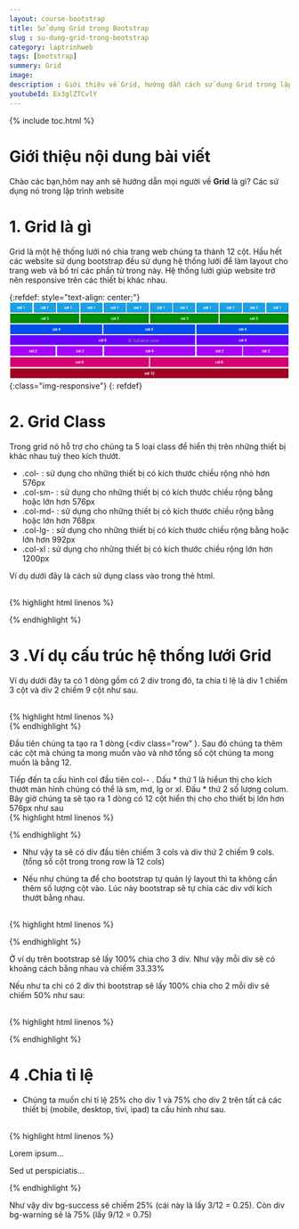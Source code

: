 ```yaml
---
layout: course-bootstrap
title: Sử dụng Grid trong Bootstrap 
slug : su-dung-grid-trong-bootstrap
category: laptrinhweb
tags: [bootstrap]
summery: Grid
image:
description : Giới thiệu về Grid, hướng dẫn cách sử dụng Grid trong lập trình web.
youtubeId: Ex3glZTCvlY
---
```


{% include toc.html %}

# **Giới thiệu nội dung bài viết**

Chào các bạn,hôm nay anh sẽ hướng dẫn mọi người về <b>Grid</b> là gì? Các sử dụng nó trong lập trình website 

# **1. Grid là gì**

Grid là một hệ thống lưới nó chia trang web chúng ta thành 12 cột. Hầu hết các website sử dụng bootstrap đều sử dụng hệ thống lưới để làm layout cho trang web và bố trí các phần tử trong này. Hệ thống lưới giúp website trở nên responsive trên các thiết bị khác nhau. 

{:refdef: style="text-align: center;"}
![Grid](/images/post/boostrap/grid.PNG){:class="img-responsive"}
{: refdef}

# **2. Grid Class**

Trong grid nó hỗ trợ cho chúng ta 5 loại class để hiển thị trên những thiết bị khác nhau tuỳ theo kích thướt. 

- .col-  	: sử dụng cho những thiết bị có kích thước chiều rộng nhỏ hơn 576px
- .col-sm-	: sử dụng cho những thiết bị có kích thước chiều rộng bằng hoặc lớn hơn 576px
- .col-md-	: sử dụng cho những thiết bị có kích thước chiều rộng bằng hoặc lớn hơn 768px
- .col-lg-	: sử dụng cho những thiết bị có kích thước chiều rộng bằng hoặc lớn hơn 992px
- .col-xl	: sử dụng cho những thiết bị có kích thước chiều rộng lớn hơn 1200px

Ví dụ dưới đây là cách sử dụng class vào trong thẻ html.

<br>
{% highlight html  linenos %}

<div class="row">
  <div class="col-sm-4"></div>
  <div class="col-sm-8"></div>
</div>

{% endhighlight %}


# **3 .Ví dụ cấu trúc hệ thống lưới Grid**

Ví dụ dưới đây ta có 1 dòng gồm có 2 div trong đó, ta chia tỉ lệ là div 1 chiếm 3 cột và div 2 chiếm 9 cột như sau.

<br>
{% highlight html  linenos %}

<div class="row">
  <div class="col-*-*"></div>
  <div class="col-*-*"></div>
</div>
{% endhighlight %}

Đầu tiên chúng ta tạo ra 1 dòng (<div class="row" </div>). Sau đó chúng ta thêm các cột mà chúng ta mong muốn vào và nhớ tổng số cột chúng ta mong muốn là bằng 12.

Tiếp đến ta cấu hình col đầu tiên col-*-* . Dấu * thứ 1 là hiểun thị cho kích thướt màn hình chúng có thể là sm, md, lg or xl. Đấu * thứ 2 số lượng colum. Bây giờ chúng ta sẽ tạo ra 1 dòng có 12 cột hiển thị cho cho thiết bị lớn hơn 576px như sau
<br>
{% highlight html  linenos %}

<div class="row">
  <div class="col-sm-3"></div>
  <div class="col-sm-9"></div>
</div>

{% endhighlight %}

- Như vậy ta sẽ có div đầu tiên chiếm 3 cols và div thứ 2 chiếm 9 cols. (tổng số cột trong  trong row là 12 cols)

- Nếu như chúng ta để cho bootstrap tự quản lý layout thì ta không cần thêm số lượng cột vào. Lúc này bootstrap sẽ tự chia các div với kích thướt bằng nhau.

<br>
{% highlight html  linenos %}

<!-- Or let Bootstrap automatically handle the layout -->
<div class="row">
  <div class="col-sm"></div>
  <div class="col-sm"></div>
  <div class="col-sm"></div>
</div>

{% endhighlight %}

Ở ví dụ trên bootstrap sẽ lấy 100% chia cho 3 div. Như vậy mỗi div sẽ có khoảng cách bằng nhau và chiếm 33.33%

Nếu như ta chi có 2 div thì bootstrap sẽ lấy 100% chia cho 2 mỗi div sẽ chiếm 50% như sau:

<br>
{% highlight html  linenos %}

<!-- Or let Bootstrap automatically handle the layout -->
<div class="row">
  <div class="col"></div>
  <div class="col"></div>
</div>

{% endhighlight %}

# **4 .Chia tỉ lệ**

- Chúng ta muốn chi tỉ lệ 25% cho div 1 và 75% cho div 2 trên tất cả các thiết bị (mobile, desktop, tivi, ipad) ta cấu hình như sau.

<br>
{% highlight html  linenos %}
 <div class="container-fluid">
  <div class="row">
    <div class="col-3 bg-success">
      <p>Lorem ipsum...</p>
    </div>
    <div class="col-9 bg-warning">
      <p>Sed ut perspiciatis...</p>
    </div>
  </div>
</div> 

{% endhighlight %}

Như vậy div bg-success sẽ chiếm 25% (cái này là lấy 3/12 = 0.25). Còn div bg-warning sẽ là 75% (lấy 9/12 = 0.75)




